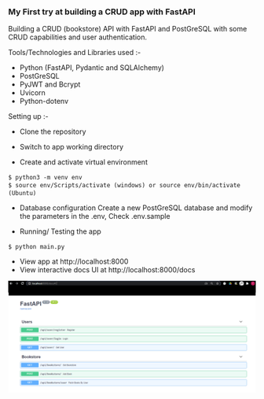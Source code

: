 ### My First try at building a CRUD app with FastAPI

Building a CRUD (bookstore) API with FastAPI and PostGreSQL with some CRUD capabilities and user authentication.

Tools/Technologies and Libraries used :- 
- Python (FastAPI, Pydantic and SQLAlchemy)
- PostGreSQL 
- PyJWT and Bcrypt
- Uvicorn 
- Python-dotenv 

Setting up :- 

- Clone the repository 

- Switch to app working directory

- Create and activate virtual environment
```
$ python3 -m venv env
$ source env/Scripts/activate (windows) or source env/bin/activate (Ubuntu)
```

- Database configuration
Create a new PostGreSQL database and modify the parameters in the .env, Check .env.sample 

- Running/ Testing the app

```
$ python main.py
```

- View app at http://localhost:8000 
- View interactive docs UI at http://localhost:8000/docs 

![Open API docs UI](openapidocsui.PNG)





